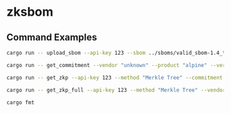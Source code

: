 # zksbom

## Command Examples

```Bash
cargo run -- upload_sbom --api-key 123 --sbom ../sboms/valid_sbom-1.4_trivy-0.36.1_alpine-3.13.1.cdx.json
```

```Bash
cargo run -- get_commitment --vendor "unknown" --product "alpine" --version "3.13.1"
```

```Bash
cargo run -- get_zkp --api-key 123 --method "Merkle Tree" --commitment "0x28e2f187d92d3816d0f1a207bf91b9af427d731ef4abea59e510b4952ea109e3" --vulnerability "CVE-2022-37434"
```

```Bash
cargo run -- get_zkp_full --api-key 123 --method "Merkle Tree" --vendor "unknown" --product "alpine" --version "3.13.1" --vulnerability "CVE-2022-37434"
```

```Bash
cargo fmt
```
